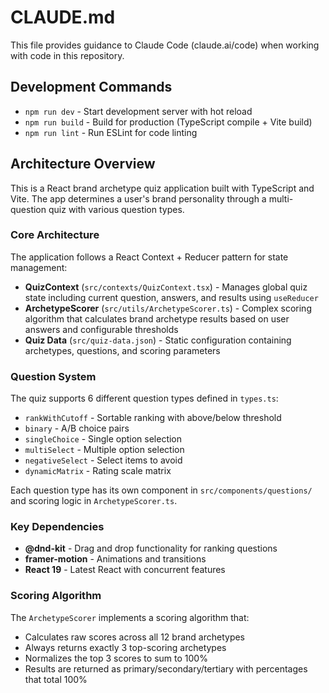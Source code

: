 # CLAUDE.md

This file provides guidance to Claude Code (claude.ai/code) when working with code in this repository.

## Development Commands

- `npm run dev` - Start development server with hot reload
- `npm run build` - Build for production (TypeScript compile + Vite build)
- `npm run lint` - Run ESLint for code linting

## Architecture Overview

This is a React brand archetype quiz application built with TypeScript and Vite. The app determines a user's brand personality through a multi-question quiz with various question types.

### Core Architecture

The application follows a React Context + Reducer pattern for state management:

- **QuizContext** (`src/contexts/QuizContext.tsx`) - Manages global quiz state including current question, answers, and results using `useReducer`
- **ArchetypeScorer** (`src/utils/ArchetypeScorer.ts`) - Complex scoring algorithm that calculates brand archetype results based on user answers and configurable thresholds
- **Quiz Data** (`src/quiz-data.json`) - Static configuration containing archetypes, questions, and scoring parameters

### Question System

The quiz supports 6 different question types defined in `types.ts`:
- `rankWithCutoff` - Sortable ranking with above/below threshold
- `binary` - A/B choice pairs
- `singleChoice` - Single option selection  
- `multiSelect` - Multiple option selection
- `negativeSelect` - Select items to avoid
- `dynamicMatrix` - Rating scale matrix

Each question type has its own component in `src/components/questions/` and scoring logic in `ArchetypeScorer.ts`.

### Key Dependencies

- **@dnd-kit** - Drag and drop functionality for ranking questions
- **framer-motion** - Animations and transitions
- **React 19** - Latest React with concurrent features

### Scoring Algorithm

The `ArchetypeScorer` implements a scoring algorithm that:
- Calculates raw scores across all 12 brand archetypes
- Always returns exactly 3 top-scoring archetypes
- Normalizes the top 3 scores to sum to 100%
- Results are returned as primary/secondary/tertiary with percentages that total 100%